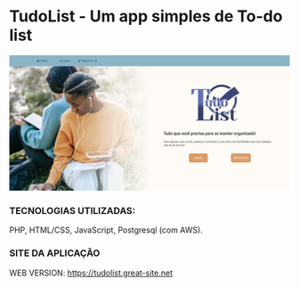 # TudoList - Um app simples de To-do list

<img src="assets/img/tudolist-home.png">


### TECNOLOGIAS UTILIZADAS:
PHP, HTML/CSS, JavaScript, Postgresql (com AWS).

### SITE DA APLICAÇÃO

WEB VERSION: https://tudolist.great-site.net
